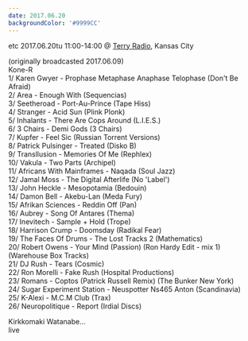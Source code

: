 ```yaml
---
date: 2017.06.20
backgroundColor: '#9999CC'
---
```


etc 2017.06.20tu 11:00-14:00 @ [Terry Radio](http://www.terryradio.biz/), Kansas City  

(originally broadcasted 2017.06.09)  
Kone-R  
1/ Karen Gwyer - Prophase Metaphase Anaphase Telophase (Don't Be Afraid)  
2/ Area - Enough With (Sequencias)  
3/ Seetheroad - Port-Au-Prince (Tape Hiss)  
4/ Stranger - Acid Sun (Plink Plonk)  
5/ Inhalants - There Are Cops Around (L.I.E.S.)  
6/ 3 Chairs - Demi Gods (3 Chairs)  
7/ Kupfer - Feel Sic (Russian Torrent Versions)  
8/ Patrick Pulsinger - Treated (Disko B)  
9/ Transllusion - Memories Of Me (Rephlex)  
10/ Vakula - Two Parts (Archipel)  
11/ Africans With Mainframes - Naqada (Soul Jazz)  
12/ Jamal Moss - The Digital Afterlife (No 'Label')  
13/ John Heckle - Mesopotamia (Bedouin)  
14/ Damon Bell - Akebu-Lan (Meda Fury)  
15/ Afrikan Sciences - Reddin Off (Pan)  
16/ Aubrey - Song Of Antares (Thema)  
17/ Inevitech - Sample + Hold (Trope)  
18/ Harrison Crump - Doomsday (Radikal Fear)  
19/ The Faces Of Drums - The Lost Tracks 2 (Mathematics)  
20/ Robert Owens - Your Mind (Passion) (Ron Hardy Edit - mix 1) (Warehouse Box Tracks)  
21/ DJ Rush - Tears (Cosmic)  
22/ Ron Morelli - Fake Rush (Hospital Productions)  
23/ Romans - Coptos (Patrick Russell Remix) (The Bunker New York)  
24/ Sugar Experiment Station - Neuspotter Ns465 Anton (Scandinavia)  
25/ K-Alexi - M.C.M Club (Trax)  
26/ Neuropolitique - Report (Irdial Discs)  

Kirkkomaki Watanabe...  
live